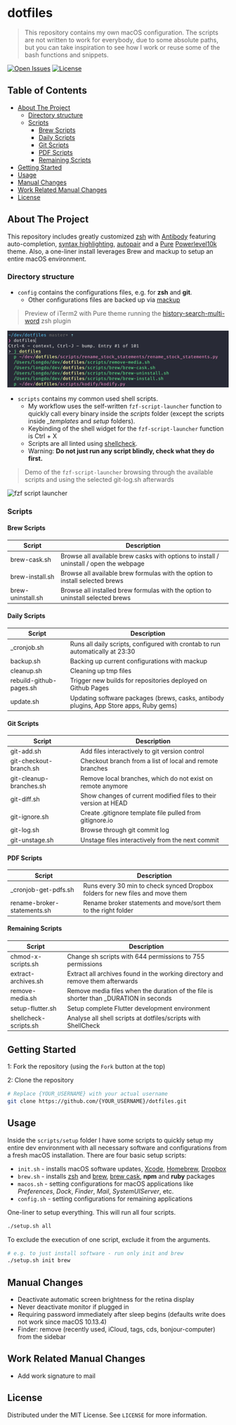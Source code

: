 # dotfiles <!-- omit in toc -->

> This repository contains my own macOS configuration. The scripts are not written to work for everybody, due to some absolute paths, but you can take inspiration to see how I work or reuse some of the bash functions and snippets.

[![Open Issues](https://badgen.net/github/open-issues/longpdo/dotfiles)](https://github.com/longpdo/dotfiles/issues)
[![License](https://badgen.net/github/license/longpdo/dotfiles)](LICENSE)

<!-- TABLE OF CONTENTS -->
## Table of Contents <!-- omit in toc -->

* [About The Project](#about-the-project)
  * [Directory structure](#directory-structure)
  * [Scripts](#scripts)
    * [Brew Scripts](#brew-scripts)
    * [Daily Scripts](#daily-scripts)
    * [Git Scripts](#git-scripts)
    * [PDF Scripts](#pdf-scripts)
    * [Remaining Scripts](#remaining-scripts)
* [Getting Started](#getting-started)
* [Usage](#usage)
* [Manual Changes](#manual-changes)
* [Work Related Manual Changes](#work-related-manual-changes)
* [License](#license)

<!-- About The Project -->
## About The Project

This repository includes greatly customized [zsh](http://zsh.sourceforge.net/) with [Antibody](https://github.com/getantibody/antibody) featuring auto-completion, [syntax highlighting](https://github.com/zdharma/fast-syntax-highlighting), [autopair](https://github.com/hlissner/zsh-autopair) and a [Pure](https://github.com/sindresorhus/pure) [Powerlevel10k](https://github.com/romkatv/powerlevel10k) theme. Also, a one-liner install leverages Brew and mackup to setup an entire macOS environment.

### Directory structure

* `config` contains the configurations files, e.g. for **zsh** and **git**.
  * Other configurations files are backed up via [mackup](https://github.com/lra/mackup)

> Preview of iTerm2 with Pure theme running the [history-search-multi-word](https://github.com/zdharma/history-search-multi-word) zsh plugin

![iTerm Preview](/img/iterm.png)

* `scripts` contains my common used shell scripts.
  * My workflow uses the self-written `fzf-script-launcher` function to quickly call every binary inside the *scripts* folder (except the scripts inside *_templates* and *setup* folders).
  * Keybinding of the shell widget for the `fzf-script-launcher` function is Ctrl + X
  * Scripts are all linted using [shellcheck](https://github.com/koalaman/shellcheck).
  * Warning: **Do not just run any script blindly, check what they do first.**

> Demo of the `fzf-script-launcher` browsing through the available scripts and using the selected git-log.sh afterwards

![fzf script launcher](/img/fzf-script-launcher.gif)

### Scripts

#### Brew Scripts

| Script            | Description
| ----------------- | -----------
| brew-cask.sh      | Browse all available brew casks with options to install / uninstall / open the webpage
| brew-install.sh   | Browse all available brew formulas with the option to install selected brews
| brew-uninstall.sh | Browse all installed brew formulas with the option to uninstall selected brews

#### Daily Scripts

| Script                  | Description
| ----------------------- | -----------
| _cronjob.sh             | Runs all daily scripts, configured with crontab to run automatically at 23:30
| backup.sh               | Backing up current configurations with mackup
| cleanup.sh              | Cleaning up tmp files
| rebuild-github-pages.sh | Trigger new builds for repositories deployed on Github Pages
| update.sh               | Updating software packages (brews, casks, antibody plugins, App Store apps, Ruby gems)

#### Git Scripts

| Script                  | Description
| ----------------------- | -----------
| git-add.sh              | Add files interactively to git version control
| git-checkout-branch.sh  | Checkout branch from a list of local and remote branches
| git-cleanup-branches.sh | Remove local branches, which do not exist on remote anymore
| git-diff.sh             | Show changes of current modified files to their version at HEAD
| git-ignore.sh           | Create .gitignore template file pulled from gitignore.io
| git-log.sh              | Browse through git commit log
| git-unstage.sh          | Unstage files interactively from the next commit

#### PDF Scripts

| Script                      | Description
| --------------------------- | -----------
| _cronjob-get-pdfs.sh        | Runs every 30 min to check synced Dropbox folders for new files and move them
| rename-broker-statements.sh | Rename broker statements and move/sort them to the right folder

#### Remaining Scripts

| Script                | Description
| --------------------- | -----------
| chmod-x-scripts.sh    | Change sh scripts with 644 permissions to 755 permissions
| extract-archives.sh   | Extract all archives found in the working directory and remove them afterwards
| remove-media.sh       | Remove media files when the duration of the file is shorter than _DURATION in seconds
| setup-flutter.sh      | Setup complete Flutter development environment
| shellcheck-scripts.sh | Analyse all shell scripts at dotfiles/scripts with ShellCheck

<!-- GETTING STARTED -->
## Getting Started

1: Fork the repository (using the `Fork` button at the top)

2: Clone the repository

```sh
# Replace {YOUR_USERNAME} with your actual username
git clone https://github.com/{YOUR_USERNAME}/dotfiles.git
```

<!-- USAGE EXAMPLES -->
## Usage

Inside the `scripts/setup` folder I have some scripts to quickly setup my entire dev environment with all necessary software and configurations from a fresh macOS installation. There are four basic setup scripts:

* `init.sh` - installs macOS software updates, [Xcode](https://developer.apple.com/xcode/), [Homebrew](https://brew.sh/), [Dropbox](https://www.dropbox.com/)
* `brew.sh` - installs [zsh](http://zsh.sourceforge.net/) and [brew](https://formulae.brew.sh/formula/), [brew cask](https://formulae.brew.sh/cask/), **npm** and **ruby** packages
* `macos.sh` - setting configurations for macOS applications like *Preferences*, *Dock*, *Finder*, *Mail*, *SystemUIServer*, etc.
* `config.sh` - setting configurations for remaining applications

One-liner to setup everything. This will run all four scripts.

```bash
./setup.sh all
```

To exclude the execution of one script, exclude it from the arguments.

```bash
# e.g. to just install software - run only init and brew
./setup.sh init brew
```

## Manual Changes

* Deactivate automatic screen brightness for the retina display
* Never deactivate monitor if plugged in
* Requiring password immediately after sleep begins (defaults write does not work since macOS 10.13.4)
* Finder: remove (recently used, iCloud, tags, cds, bonjour-computer) from the sidebar

## Work Related Manual Changes

* Add work signature to mail

<!-- LICENSE -->
## License

Distributed under the MIT License. See `LICENSE` for more information.
